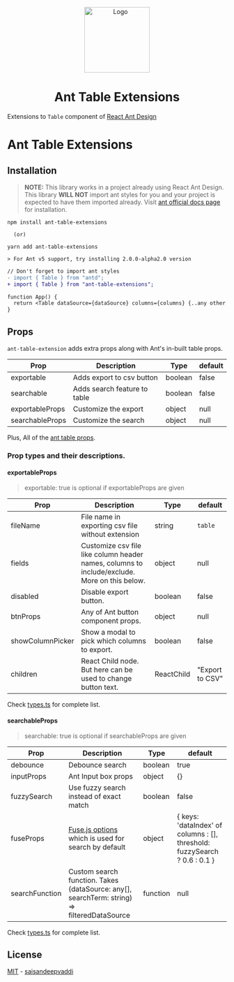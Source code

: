 <p align="center">
  <a href="https://github.com/saisandeepvaddi/ant-table-extensions">
        <img alt="Logo" src="https://raw.githubusercontent.com/saisandeepvaddi/ant-table-extensions/master/imgs/logo.png" width="150" />
  </a>
  <h1 align="center">
    Ant Table Extensions
  </h1>
</p>

Extensions to `Table` component of [React Ant Design](https://ant.design/components/table/)

# Ant Table Extensions

## Installation

> **NOTE:** This library works in a project already using React Ant Design.
> This library **WILL NOT** import ant styles for you and your project is expected to have them imported already. Visit [ant official docs page](https://ant.design) for installation.

```shell
npm install ant-table-extensions

  (or)

yarn add ant-table-extensions

> For Ant v5 support, try installing 2.0.0-alpha2.0 version
```

```diff
// Don't forget to import ant styles
- import { Table } from "antd";
+ import { Table } from "ant-table-extensions";

function App() {
  return <Table dataSource={dataSource} columns={columns} {..any other ant table props} />
}

```

## Props

`ant-table-extension` adds extra props along with Ant's in-built table props.

| Prop            | Description                  | Type    | default |
| --------------- | ---------------------------- | ------- | ------- |
| exportable      | Adds export to csv button    | boolean | false   |
| searchable      | Adds search feature to table | boolean | false   |
| exportableProps | Customize the export         | object  | null    |
| searchableProps | Customize the search         | object  | null    |

Plus, All of the [ant table props](https://ant.design/components/table/#API).

### Prop types and their descriptions.

#### exportableProps

> exportable: true is optional if exportableProps are given

| Prop             | Description                                                                                  | Type       | default         |
| ---------------- | -------------------------------------------------------------------------------------------- | ---------- | --------------- |
| fileName         | File name in exporting csv file without extension                                            | string     | `table`         |
| fields           | Customize csv file like column header names, columns to include/exclude. More on this below. | object     | null            |
| disabled         | Disable export button.                                                                       | boolean    | false           |
| btnProps         | Any of Ant button component props.                                                           | object     | null            |
| showColumnPicker | Show a modal to pick which columns to export.                                                | boolean    | false           |
| children         | React Child node. But here can be used to change button text.                                | ReactChild | "Export to CSV" |

Check [types.ts](./src/types.ts) for complete list.

#### searchableProps

> searchable: true is optional if searchableProps are given

| Prop           | Description                                                                                 | Type     | default                                                                   |
| -------------- | ------------------------------------------------------------------------------------------- | -------- | ------------------------------------------------------------------------- |
| debounce       | Debounce search                                                                             | boolean  | true                                                                      |
| inputProps     | Ant Input box props                                                                         | object   | {}                                                                        |
| fuzzySearch    | Use fuzzy search instead of exact match                                                     | boolean  | false                                                                     |
| fuseProps      | [Fuse.js options](https://fusejs.io/api/options.html) which is used for search by default   | object   | { keys: 'dataIndex' of columns : [], threshold: fuzzySearch ? 0.6 : 0.1 } |
| searchFunction | Custom search function. Takes (dataSource: any[], searchTerm: string) => filteredDataSource | function | null                                                                      |

Check [types.ts](./src/types.ts) for complete list.

## License

[MIT](/LICENSE) - [saisandeepvaddi](https://github.com/saisandeepvaddi)
